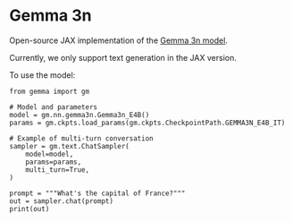 # Gemma 3n

Open-source JAX implementation of the [Gemma 3n model](https://developers.googleblog.com/en/introducing-gemma-3n-developer-guide/).

Currently, we only support text generation in the JAX version.

To use the model:
```
from gemma import gm

# Model and parameters
model = gm.nn.gemma3n.Gemma3n_E4B()
params = gm.ckpts.load_params(gm.ckpts.CheckpointPath.GEMMA3N_E4B_IT)

# Example of multi-turn conversation
sampler = gm.text.ChatSampler(
    model=model,
    params=params,
    multi_turn=True,
)

prompt = """What's the capital of France?"""
out = sampler.chat(prompt)
print(out)
```
